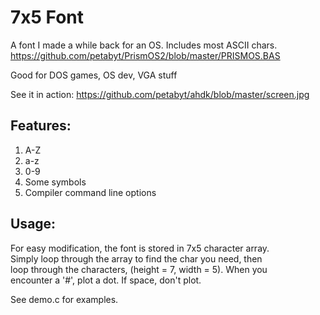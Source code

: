 # 7x5 Font
A font I made a while back for an OS. Includes most ASCII chars.  
https://github.com/petabyt/PrismOS2/blob/master/PRISMOS.BAS  

Good for DOS games, OS dev, VGA stuff  

See it in action: https://github.com/petabyt/ahdk/blob/master/screen.jpg  

## Features:
1. A-Z
2. a-z
3. 0-9
4. Some symbols
5. Compiler command line options

## Usage:
For easy modification, the font is stored in 7x5 character array.  
Simply loop through the array to find the char you need, then  
loop through the characters, (height = 7, width = 5). When you  
encounter a '#', plot a dot. If space, don't plot.

See demo.c for examples.
